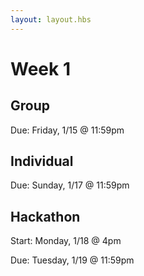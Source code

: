 ```yaml
---
layout: layout.hbs
---
```


# Week 1

## Group

Due: Friday, 1/15 @ 11:59pm

## Individual

Due: Sunday, 1/17 @ 11:59pm

## Hackathon

Start: Monday, 1/18 @ 4pm

Due: Tuesday, 1/19 @ 11:59pm
